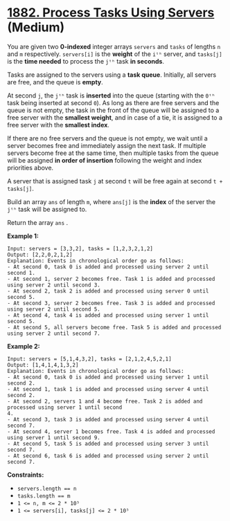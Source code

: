 # [1882. Process Tasks Using Servers][link] (Medium)

[link]: https://leetcode.com/problems/process-tasks-using-servers/

You are given two **0-indexed** integer arrays `servers` and `tasks` of lengths `n`  and `m`
respectively. `servers[i]` is the **weight** of the `iᵗʰ`  server, and `tasks[j]` is the **time
needed** to process the `jᵗʰ`  task **in seconds**.

Tasks are assigned to the servers using a **task queue**. Initially, all servers are free, and the
queue is **empty**.

At second `j`, the `jᵗʰ` task is **inserted** into the queue (starting with the `0ᵗʰ` task being
inserted at second `0`). As long as there are free servers and the queue is not empty, the task in
the front of the queue will be assigned to a free server with the **smallest weight**, and in case
of a tie, it is assigned to a free server with the **smallest index**.

If there are no free servers and the queue is not empty, we wait until a server becomes free and
immediately assign the next task. If multiple servers become free at the same time, then multiple
tasks from the queue will be assigned **in order of insertion** following the weight and index
priorities above.

A server that is assigned task `j` at second `t` will be free again at second `t + tasks[j]`.

Build an array `ans`  of length `m`, where `ans[j]` is the **index** of the server the `jᵗʰ` task
will be assigned to.

Return the array  `ans` .

**Example 1:**

```
Input: servers = [3,3,2], tasks = [1,2,3,2,1,2]
Output: [2,2,0,2,1,2]
Explanation: Events in chronological order go as follows:
- At second 0, task 0 is added and processed using server 2 until second 1.
- At second 1, server 2 becomes free. Task 1 is added and processed using server 2 until second 3.
- At second 2, task 2 is added and processed using server 0 until second 5.
- At second 3, server 2 becomes free. Task 3 is added and processed using server 2 until second 5.
- At second 4, task 4 is added and processed using server 1 until second 5.
- At second 5, all servers become free. Task 5 is added and processed using server 2 until second 7.
```

**Example 2:**

```
Input: servers = [5,1,4,3,2], tasks = [2,1,2,4,5,2,1]
Output: [1,4,1,4,1,3,2]
Explanation: Events in chronological order go as follows:
- At second 0, task 0 is added and processed using server 1 until second 2.
- At second 1, task 1 is added and processed using server 4 until second 2.
- At second 2, servers 1 and 4 become free. Task 2 is added and processed using server 1 until second
4.
- At second 3, task 3 is added and processed using server 4 until second 7.
- At second 4, server 1 becomes free. Task 4 is added and processed using server 1 until second 9.
- At second 5, task 5 is added and processed using server 3 until second 7.
- At second 6, task 6 is added and processed using server 2 until second 7.
```

**Constraints:**

- `servers.length == n`
- `tasks.length == m`
- `1 <= n, m <= 2 * 10⁵`
- `1 <= servers[i], tasks[j] <= 2 * 10⁵`
